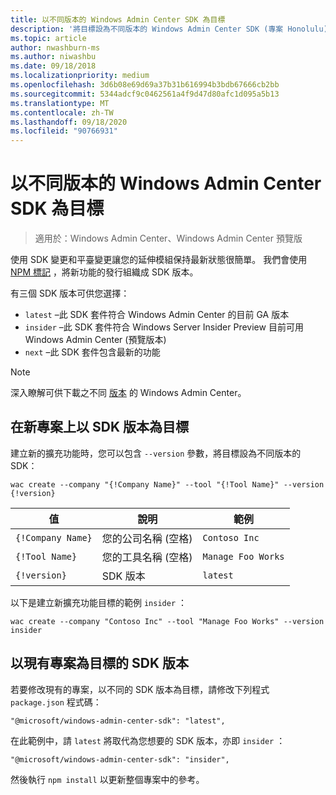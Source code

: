 ```yaml
---
title: 以不同版本的 Windows Admin Center SDK 為目標
description: '將目標設為不同版本的 Windows Admin Center SDK (專案 Honolulu) '
ms.topic: article
author: nwashburn-ms
ms.author: niwashbu
ms.date: 09/18/2018
ms.localizationpriority: medium
ms.openlocfilehash: 3d6b08e69d69a37b31b616994b3bdb67666cb2bb
ms.sourcegitcommit: 5344adcf9c0462561a4f9d47d80afc1d095a5b13
ms.translationtype: MT
ms.contentlocale: zh-TW
ms.lasthandoff: 09/18/2020
ms.locfileid: "90766931"
---
```

# <a name="target-a-different-version-of-the-windows-admin-center-sdk"></a>以不同版本的 Windows Admin Center SDK 為目標

>適用於：Windows Admin Center、Windows Admin Center 預覽版

使用 SDK 變更和平臺變更讓您的延伸模組保持最新狀態很簡單。  我們會使用 [NPM 標記](https://www.npmjs.com/package/@microsoft/windows-admin-center-sdk) ，將新功能的發行組織成 SDK 版本。

有三個 SDK 版本可供您選擇：

* ```latest``` –此 SDK 套件符合 Windows Admin Center 的目前 GA 版本
* ```insider``` –此 SDK 套件符合 Windows Server Insider Preview 目前可用 Windows Admin Center (預覽版本) 
* ```next``` –此 SDK 套件包含最新的功能

> [!NOTE]
> 深入瞭解可供下載之不同 [版本](../overview.md) 的 Windows Admin Center。

## <a name="targeting-sdk-version-on-a-new-project"></a>在新專案上以 SDK 版本為目標

建立新的擴充功能時，您可以包含 ```--version``` 參數，將目標設為不同版本的 SDK：

```
wac create --company "{!Company Name}" --tool "{!Tool Name}" --version {!version}
```

| 值 | 說明 | 範例 |
| ----- | ----------- | ------- |
| ```{!Company Name}``` | 您的公司名稱 (空格)  | ```Contoso Inc``` |
| ```{!Tool Name}``` | 您的工具名稱 (空格)  | ```Manage Foo Works``` |
| ```{!version}``` | SDK 版本 | ```latest``` |

以下是建立新擴充功能目標的範例 ```insider``` ：

```
wac create --company "Contoso Inc" --tool "Manage Foo Works" --version insider
```

## <a name="targeting-sdk-version-on-an-existing-project"></a>以現有專案為目標的 SDK 版本

若要修改現有的專案，以不同的 SDK 版本為目標，請修改下列程式 ```package.json``` 程式碼：

```
"@microsoft/windows-admin-center-sdk": "latest",
```
在此範例中，請 ```latest``` 將取代為您想要的 SDK 版本，亦即 ```insider``` ：

```
"@microsoft/windows-admin-center-sdk": "insider",
```

然後執行 ```npm install``` 以更新整個專案中的參考。